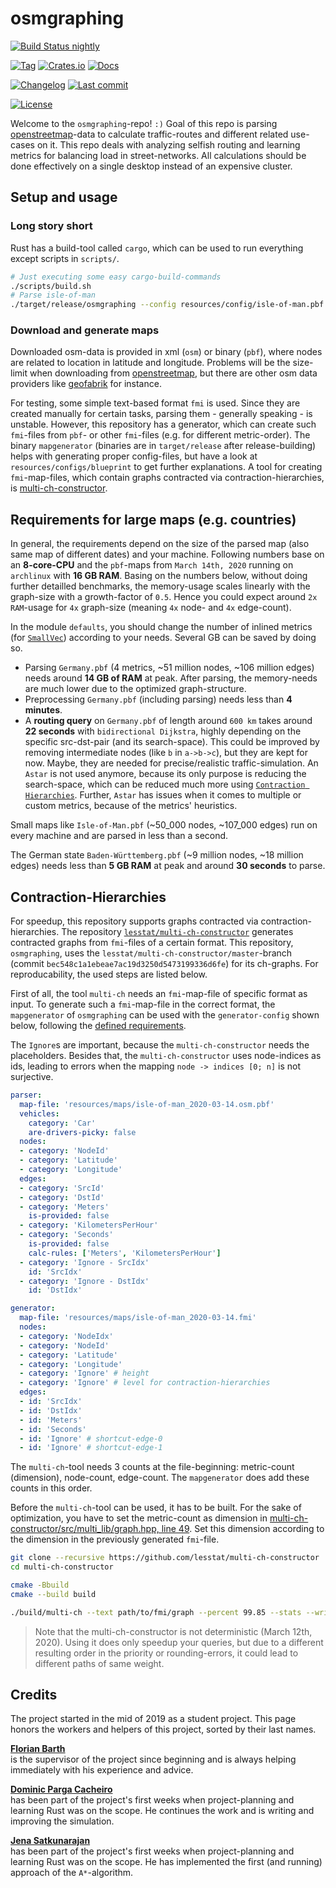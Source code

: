 # osmgraphing

[![Build Status nightly][github/self/actions/badge]][github/self/actions]

[![Tag][github/self/tags/badge]][github/self/tags]
[![Crates.io][crates.io/self/badge]][crates.io/self]
[![Docs][docs.rs/self/badge]][docs.rs/self]

[![Changelog][github/self/blob/changelog/badge]][github/self/blob/changelog]
[![Last commit][github/self/last-commit/badge]][github/self/last-commit]

[![License][github/self/license/badge]][github/self/license]

Welcome to the `osmgraphing`-repo! `:)`
Goal of this repo is parsing [openstreetmap][osm]-data to calculate traffic-routes and different related use-cases on it.
This repo deals with analyzing selfish routing and learning metrics for balancing load in street-networks.
All calculations should be done effectively on a single desktop instead of an expensive cluster.


## Setup and usage

### Long story short

Rust has a build-tool called `cargo`, which can be used to run everything except scripts in `scripts/`.

```zsh
# Just executing some easy cargo-build-commands
./scripts/build.sh
# Parse isle-of-man
./target/release/osmgraphing --config resources/config/isle-of-man.pbf.yaml
```

### Download and generate maps

Downloaded osm-data is provided in xml (`osm`) or binary (`pbf`), where nodes are related to location in latitude and longitude.
Problems will be the size-limit when downloading from [openstreetmap][osm], but there are other osm data providers like [geofabrik][geofabrik] for instance.

For testing, some simple text-based format `fmi` is used.
Since they are created manually for certain tasks, parsing them - generally speaking - is unstable.
However, this repository has a generator, which can create such `fmi`-files from `pbf`- or other `fmi`-files (e.g. for different metric-order).
The binary `mapgenerator` (binaries are in `target/release` after release-building) helps with generating proper config-files, but have a look at `resources/configs/blueprint` to get further explanations.
A tool for creating `fmi`-map-files, which contain graphs contracted via contraction-hierarchies, is [multi-ch-constructor][github/lesstat/multi-ch-constructor].


## Requirements for large maps (e.g. countries)

In general, the requirements depend on the size of the parsed map (also same map of different dates) and your machine.
Following numbers base on an __8-core-CPU__ and the `pbf`-maps from `March 14th, 2020` running on `archlinux` with __16 GB RAM__.
Basing on the numbers below, without doing further detailled benchmarks, the memory-usage scales linearly with the graph-size with a growth-factor of `0.5`.
Hence you could expect around `2x` `RAM`-usage for `4x` graph-size (meaning `4x` node- and `4x` edge-count).

In the module `defaults`, you should change the number of inlined metrics (for [`SmallVec`][github/servo/rust-smallvec]) according to your needs.
Several GB can be saved by doing so.

- Parsing `Germany.pbf` (4 metrics, ~51 million nodes, ~106 million edges) needs around __14 GB of RAM__ at peak.
  After parsing, the memory-needs are much lower due to the optimized graph-structure.
- Preprocessing `Germany.pbf` (including parsing) needs less than __4 minutes__.
- A __routing query__ on `Germany.pbf` of length around `600 km` takes around __22 seconds__ with `bidirectional Dijkstra`, highly depending on the specific src-dst-pair (and its search-space).
  This could be improved by removing intermediate nodes (like `b` in `a->b->c`), but they are kept for now.
  Maybe, they are needed for precise/realistic traffic-simulation.
  An `Astar` is not used anymore, because its only purpose is reducing the search-space, which can be reduced much more using [`Contraction Hierarchies`](#contraction-hierarchies).
  Further, `Astar` has issues when it comes to multiple or custom metrics, because of the metrics' heuristics.

Small maps like `Isle-of-Man.pbf` (~50_000 nodes, ~107_000 edges) run on every machine and are parsed in less than a second.

The German state `Baden-Württemberg.pbf` (~9 million nodes, ~18 million edges) needs less than __5 GB RAM__ at peak and around __30 seconds__ to parse.


## Contraction-Hierarchies <a name="contraction-hierarchies"></a>

For speedup, this repository supports graphs contracted via contraction-hierarchies.
The repository [`lesstat/multi-ch-constructor`][github/lesstat/multi-ch-constructor] generates contracted graphs from `fmi`-files of a certain format.
This repository, `osmgraphing`, uses the `lesstat/multi-ch-constructor/master`-branch (commit `bec548c1a1ebeae7ac19d3250d5473199336d6fe`) for its ch-graphs.
For reproducability, the used steps are listed below.

First of all, the tool `multi-ch` needs an `fmi`-map-file of specific format as input.
To generate such a `fmi`-map-file in the correct format, the `mapgenerator` of `osmgraphing` can be used with the `generator-config` shown below, following the [defined requirements][github/lesstat/cyclops/blob/README].

The `Ignore`s are important, because the `multi-ch-constructor` needs the placeholders.
Besides that, the `multi-ch-constructor` uses node-indices as ids, leading to errors when the mapping `node -> indices [0; n]` is not surjective.

```yaml
parser:
  map-file: 'resources/maps/isle-of-man_2020-03-14.osm.pbf'
  vehicles:
    category: 'Car'
    are-drivers-picky: false
  nodes:
  - category: 'NodeId'
  - category: 'Latitude'
  - category: 'Longitude'
  edges:
  - category: 'SrcId'
  - category: 'DstId'
  - category: 'Meters'
    is-provided: false
  - category: 'KilometersPerHour'
  - category: 'Seconds'
    is-provided: false
    calc-rules: ['Meters', 'KilometersPerHour']
  - category: 'Ignore - SrcIdx'
    id: 'SrcIdx'
  - category: 'Ignore - DstIdx'
    id: 'DstIdx'

generator:
  map-file: 'resources/maps/isle-of-man_2020-03-14.fmi'
  nodes:
  - category: 'NodeIdx'
  - category: 'NodeId'
  - category: 'Latitude'
  - category: 'Longitude'
  - category: 'Ignore' # height
  - category: 'Ignore' # level for contraction-hierarchies
  edges:
  - id: 'SrcIdx'
  - id: 'DstIdx'
  - id: 'Meters'
  - id: 'Seconds'
  - id: 'Ignore' # shortcut-edge-0
  - id: 'Ignore' # shortcut-edge-1
```

The `multi-ch`-tool needs 3 counts at the file-beginning: metric-count (dimension), node-count, edge-count.
The `mapgenerator` does add these counts in this order.

Before the `multi-ch`-tool can be used, it has to be built.
For the sake of optimization, you have to set the metric-count as dimension in [multi-ch-constructor/src/multi_lib/graph.hpp, line 49][github/lesstat/multi-ch-constructor/change-dim].
Set this dimension according to the dimension in the previously generated `fmi`-file.

```zsh
git clone --recursive https://github.com/lesstat/multi-ch-constructor
cd multi-ch-constructor

cmake -Bbuild
cmake --build build

./build/multi-ch --text path/to/fmi/graph --percent 99.85 --stats --write path/to/new/fmi/graph
```

> Note that the multi-ch-constructor is not deterministic (March 12th, 2020).
> Using it does only speedup your queries, but due to a different resulting order in the priority or rounding-errors, it could lead to different paths of same weight.


## Credits

The project started in the mid of 2019 as a student project.
This page honors the workers and helpers of this project, sorted by their last names.

__[Florian Barth][github/lesstat]__  
is the supervisor of the project since beginning and is always helping immediately with his experience and advice.

__[Dominic Parga Cacheiro][github/dominicparga]__  
has been part of the project's first weeks when project-planning and learning Rust was on the scope.
He continues the work and is writing and improving the simulation.

__[Jena Satkunarajan][github/jenasat]__  
has been part of the project's first weeks when project-planning and learning Rust was on the scope.
He has implemented the first (and running) approach of the `A*`-algorithm.


[crates.io/self]: https://crates.io/crates/osmgraphing
[crates.io/self/badge]: https://img.shields.io/crates/v/osmgraphing?style=for-the-badge
[docs.rs/self]: https://docs.rs/osmgraphing/0/
[docs.rs/self/badge]: https://img.shields.io/crates/v/osmgraphing?color=informational&label=docs&style=for-the-badge
[geofabrik]: https://geofabrik.de
[github/dominicparga]: https://github.com/dominicparga
[github/jenasat]: https://github.com/JenaSat
[github/lesstat]: https://github.com/lesstat
[github/lesstat/cyclops/blob/README]: https://github.com/Lesstat/cyclops/blob/master/README.md#graph-data
[github/lesstat/multi-ch-constructor]: https://github.com/Lesstat/multi-ch-constructor
[github/lesstat/multi-ch-constructor/change-dim]: https://github.com/Lesstat/multi-ch-constructor/blob/bec548c1a1ebeae7ac19d3250d5473199336d6fe/src/multi_lib/graph.hpp#L49
[github/self/actions]: https://github.com/dominicparga/osmgraphing/actions
[github/self/actions/badge]: https://img.shields.io/github/workflow/status/dominicparga/osmgraphing/Rust?label=nightly-build&style=for-the-badge
[github/self/blob/changelog]: https://github.com/dominicparga/osmgraphing/blob/nightly/CHANGELOG.md
[github/self/blob/changelog/badge]: https://img.shields.io/badge/CHANGELOG-nightly-blueviolet?style=for-the-badge
[github/self/last-commit]: https://github.com/dominicparga/osmgraphing/commits
[github/self/last-commit/badge]: https://img.shields.io/github/last-commit/dominicparga/osmgraphing?style=for-the-badge
[github/self/license]: https://github.com/dominicparga/osmgraphing/blob/nightly/LICENSE
[github/self/license/badge]: https://img.shields.io/badge/license-Apache--2.0-green?style=for-the-badge
[github/self/tags]: https://github.com/dominicparga/osmgraphing/tags
[github/self/tags/badge]: https://img.shields.io/github/v/tag/dominicparga/osmgraphing?sort=semver&style=for-the-badge
[github/self/tree/examples]: https://github.com/dominicparga/osmgraphing/tree/nightly/examples
[github/self/wiki/usage]: https://github.com/dominicparga/osmgraphing/wiki/Usage
[github/servo/rust-smallvec]: https://github.com/servo/rust-smallvec
[osm]: https://openstreetmap.org
